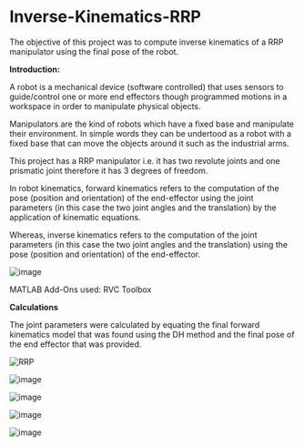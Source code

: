# Inverse-Kinematics-RRP
The objective of this project was to compute inverse kinematics of a RRP manipulator using the final pose of the robot.

**Introduction:**

A robot is a mechanical device (software controlled) that uses sensors to guide/control one or more end effectors though programmed motions in a workspace in order to manipulate physical objects.

Manipulators are the kind of robots which have a fixed base and manipulate their environment. In simple words they can be undertood as a robot with a fixed base that can move the objects around it such as the industrial arms.

This project has a RRP manipulator i.e. it has two revolute joints and one prismatic joint therefore it has 3 degrees of freedom.

In robot kinematics, forward kinematics refers to the computation of the pose (position and orientation) of the end-effector using the joint parameters (in this case the two joint angles and the translation) by the application of kinematic equations. 

Whereas, inverse kinematics refers to the computation of the joint parameters (in this case the two joint angles and the translation) using the pose (position and orientation) of the end-effector.

![image](https://user-images.githubusercontent.com/77966030/221341160-2392dfdd-25ba-4f28-9bed-68b27214a595.png)

MATLAB Add-Ons used: RVC Toolbox

**Calculations**

The joint parameters were calculated by equating the final forward kinematics model that was found using the DH method and the final pose of the end effector that was provided.

![RRP](https://user-images.githubusercontent.com/77966030/221340514-e5ebf531-e7c8-434e-aa68-287a897c34d2.png)

![image](https://user-images.githubusercontent.com/77966030/221340737-49202a17-5f85-4e0d-8096-cfba8e8a1eb8.png)

![image](https://user-images.githubusercontent.com/77966030/221340773-e3eebc03-ac12-49b3-927b-499e1a15ef1a.png)

![image](https://user-images.githubusercontent.com/77966030/221340805-f24b9834-a492-44df-922a-6d09251be658.png)

![image](https://user-images.githubusercontent.com/77966030/221340889-e0d9ceee-864e-4f9d-ab23-df0bb5152a13.png)
